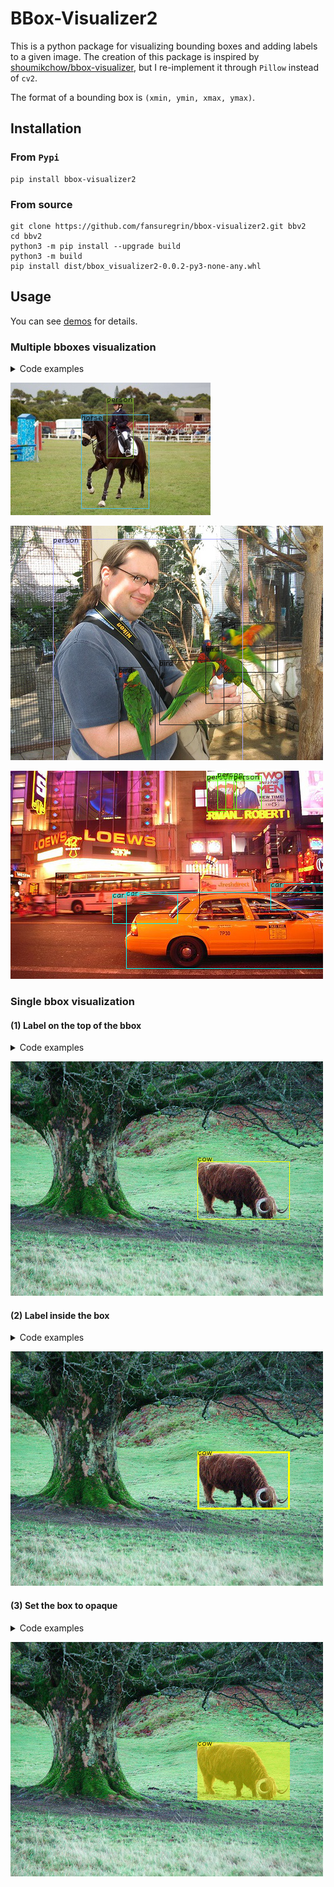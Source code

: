 # BBox-Visualizer2

This is a python package for visualizing bounding boxes and adding labels to a given image. The creation of this package is inspired by [shoumikchow/bbox-visualizer](https://github.com/shoumikchow/bbox-visualizer), but I re-implement it through `Pillow` instead of `cv2`.

The format of a bounding box is `(xmin, ymin, xmax, ymax)`.

## Installation
### From `Pypi`
```
pip install bbox-visualizer2
```

### From source
```
git clone https://github.com/fansuregrin/bbox-visualizer2.git bbv2
cd bbv2
python3 -m pip install --upgrade build
python3 -m build
pip install dist/bbox_visualizer2-0.0.2-py3-none-any.whl
```

## Usage
You can see [demos](./demos/) for details.

### Multiple bboxes visualization
<details><summary>Code examples</summary>
<p>

```python
classes = [
    'person', 'bird',
    'cat', 'cow',
    'dog', 'horse',
    'sheep', 'aeroplane',
    'bicycle', 'boat',
    'bus', 'car',
    'motorbike', 'train',
    'bottle', 'chair',
    'diningtable', 'pottedplant',
    'sofa', 'tvmonitor',
]
font_path = 'assets/fonts/LXGWWenKai-Regular.ttf'
img_path = 'assets/images/000623.jpg'
pil_img = Image.open(img_path)
img = np.asarray(pil_img, dtype=np.uint8)
xml_filepath = 'assets/annotations/000623.xml'
boxes, labels = get_annot_info(xml_filepath, classes)

bbox_visualizer = bbv.BBoxVisualizer(classes, font_path)
img = bbox_visualizer.visualize_bbox(img, boxes, labels)
```

</p>
</details>

![](assets/images/000623_result.png)

![](assets/images/000127_result.png)

![](assets/images/000014_result.png)

### Single bbox visualization

#### (1) Label on the top of the bbox
<details><summary>Code examples</summary>
<p>

```python
label = 'cow'
box = [299, 160, 446, 252]
color = (255, 255, 0)
text_color = (0, 0, 0)

img1 = bbv.draw_rectangle(img, box, bbox_color=color, thickness=1)
img1 = bbv.add_label(img1, label, box, size=12, draw_bg=True,
                     text_bg_color=color, alpha=0.5, text_color=text_color,
                     top=True, font_fp=font_path)
```

</p>
</details>

![](assets/images/000013_result1.png)

#### (2) Label inside the box
<details><summary>Code examples</summary>
<p>

```python
label = 'cow'
box = [299, 160, 446, 252]
color = (255, 255, 0)
text_color = (0, 0, 0)

img2 = bbv.draw_rectangle(img, box, bbox_color=color, thickness=3)
img2 = bbv.add_label(img2, label, box, size=12, draw_bg=True,
                     text_bg_color=color, alpha=0.5, text_color=text_color,
                     top=False, font_fp=font_path)
```

</p>
</details>

![](assets/images/000013_result2.png)

#### (3) Set the box to opaque
<details><summary>Code examples</summary>
<p>

```python
label = 'cow'
box = [299, 160, 446, 252]
color = (255, 255, 0)
text_color = (0, 0, 0)

img3 = bbv.draw_rectangle(img, box, bbox_color=color, is_opaque=True, alpha=0.5)
img3 = bbv.add_label(img3, label, box, size=12, draw_bg=True,
                     text_bg_color=color, alpha=0.5, text_color=text_color,
                     top=False, font_fp=font_path)
```

</p>
</details>

![](assets/images/000013_result3.png)